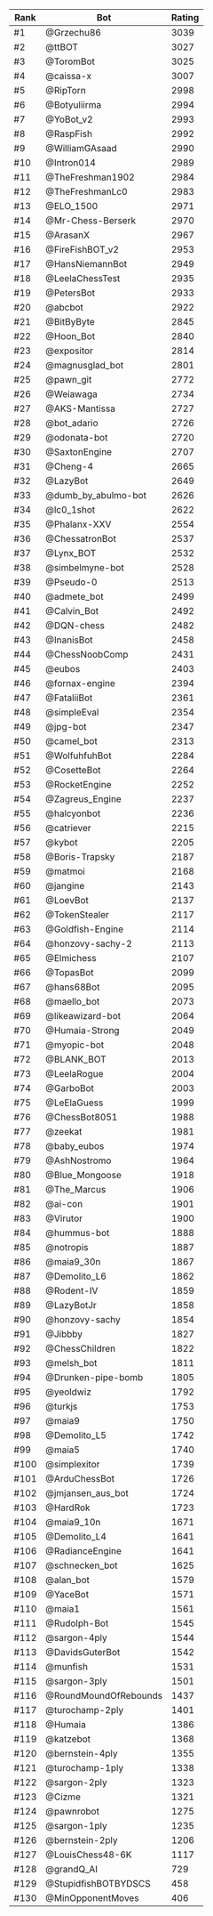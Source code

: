 Rank|Bot|Rating
---|---|---
#1|@Grzechu86|3039
#2|@ttBOT|3027
#3|@ToromBot|3025
#4|@caissa-x|3007
#5|@RipTorn|2998
#6|@Botyuliirma|2994
#7|@YoBot_v2|2993
#8|@RaspFish|2992
#9|@WilliamGAsaad|2990
#10|@Intron014|2989
#11|@TheFreshman1902|2984
#12|@TheFreshmanLc0|2983
#13|@ELO_1500|2971
#14|@Mr-Chess-Berserk|2970
#15|@ArasanX|2967
#16|@FireFishBOT_v2|2953
#17|@HansNiemannBot|2949
#18|@LeelaChessTest|2935
#19|@PetersBot|2933
#20|@abcbot|2922
#21|@BitByByte|2845
#22|@Hoon_Bot|2840
#23|@expositor|2814
#24|@magnusglad_bot|2801
#25|@pawn_git|2772
#26|@Weiawaga|2734
#27|@AKS-Mantissa|2727
#28|@bot_adario|2726
#29|@odonata-bot|2720
#30|@SaxtonEngine|2707
#31|@Cheng-4|2665
#32|@LazyBot|2649
#33|@dumb_by_abulmo-bot|2626
#34|@lc0_1shot|2622
#35|@Phalanx-XXV|2554
#36|@ChessatronBot|2537
#37|@Lynx_BOT|2532
#38|@simbelmyne-bot|2528
#39|@Pseudo-0|2513
#40|@admete_bot|2499
#41|@Calvin_Bot|2492
#42|@DQN-chess|2482
#43|@InanisBot|2458
#44|@ChessNoobComp|2431
#45|@eubos|2403
#46|@fornax-engine|2394
#47|@FataliiBot|2361
#48|@simpleEval|2354
#49|@jpg-bot|2347
#50|@camel_bot|2313
#51|@WolfuhfuhBot|2284
#52|@CosetteBot|2264
#53|@RocketEngine|2252
#54|@Zagreus_Engine|2237
#55|@halcyonbot|2236
#56|@catriever|2215
#57|@kybot|2205
#58|@Boris-Trapsky|2187
#59|@matmoi|2168
#60|@jangine|2143
#61|@LoevBot|2137
#62|@TokenStealer|2117
#63|@Goldfish-Engine|2114
#64|@honzovy-sachy-2|2113
#65|@Elmichess|2107
#66|@TopasBot|2099
#67|@hans68Bot|2095
#68|@maello_bot|2073
#69|@likeawizard-bot|2064
#70|@Humaia-Strong|2049
#71|@myopic-bot|2048
#72|@BLANK_BOT|2013
#73|@LeelaRogue|2004
#74|@GarboBot|2003
#75|@LeElaGuess|1999
#76|@ChessBot8051|1988
#77|@zeekat|1981
#78|@baby_eubos|1974
#79|@AshNostromo|1964
#80|@Blue_Mongoose|1918
#81|@The_Marcus|1906
#82|@ai-con|1901
#83|@Virutor|1900
#84|@hummus-bot|1888
#85|@notropis|1887
#86|@maia9_30n|1867
#87|@Demolito_L6|1862
#88|@Rodent-IV|1859
#89|@LazyBotJr|1858
#90|@honzovy-sachy|1854
#91|@Jibbby|1827
#92|@ChessChildren|1822
#93|@melsh_bot|1811
#94|@Drunken-pipe-bomb|1805
#95|@yeoldwiz|1792
#96|@turkjs|1753
#97|@maia9|1750
#98|@Demolito_L5|1742
#99|@maia5|1740
#100|@simplexitor|1739
#101|@ArduChessBot|1726
#102|@jmjansen_aus_bot|1724
#103|@HardRok|1723
#104|@maia9_10n|1671
#105|@Demolito_L4|1641
#106|@RadianceEngine|1641
#107|@schnecken_bot|1625
#108|@alan_bot|1579
#109|@YaceBot|1571
#110|@maia1|1561
#111|@Rudolph-Bot|1545
#112|@sargon-4ply|1544
#113|@DavidsGuterBot|1542
#114|@munfish|1531
#115|@sargon-3ply|1501
#116|@RoundMoundOfRebounds|1437
#117|@turochamp-2ply|1401
#118|@Humaia|1386
#119|@katzebot|1368
#120|@bernstein-4ply|1355
#121|@turochamp-1ply|1338
#122|@sargon-2ply|1323
#123|@Cizme|1321
#124|@pawnrobot|1275
#125|@sargon-1ply|1235
#126|@bernstein-2ply|1206
#127|@LouisChess48-6K|1117
#128|@grandQ_AI|729
#129|@StupidfishBOTBYDSCS|458
#130|@MinOpponentMoves|406
